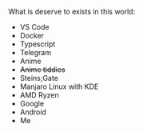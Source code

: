 What is deserve to exists in this world:
- VS Code
- Docker
- Typescript
- Telegram
- Anime
- ~~Anime tiddies~~
- Steins;Gate
- Manjaro Linux with KDE
- AMD Ryzen
- Google
- Android
- Me

